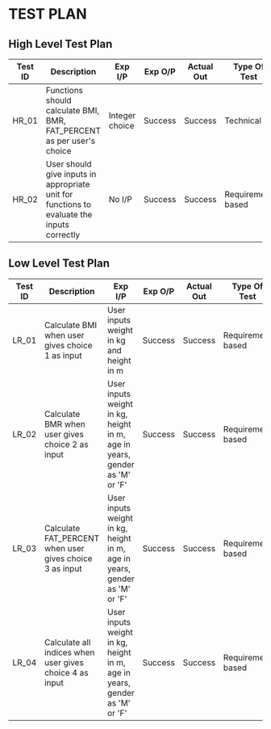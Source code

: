 # TEST PLAN

## High Level Test Plan

| Test ID | Description | Exp I/P |	Exp O/P |	Actual Out |	Type Of Test |
| ------- | ----------- | ------- | ------- | ---------- | ------------- |
| HR_01	| Functions should calculate BMI, BMR, FAT_PERCENT as per user's choice |	Integer choice | Success | Success | Technical |
| HR_02	| User should give inputs in appropriate unit for functions to evaluate the inputs correctly | No I/P |	Success |	Success | Requirement based |



## Low Level Test Plan

| Test ID |	Description |	Exp I/P |	Exp O/P |	Actual Out |	Type Of Test |
| ------- | ----------- | ------- | ------- | ---------- | ------------- |
| LR_01 | Calculate BMI when user gives choice 1 as input | User inputs weight in kg and height in m | Success | Success | Requirement based |
| LR_02	| Calculate BMR when user gives choice 2 as input |	User inputs weight in kg, height in m, age in years, gender as 'M' or 'F' |	Success |	Success | Requirement based |
| LR_03 |	Calculate FAT_PERCENT when user gives choice 3 as input |	User inputs weight in kg, height in m, age in years, gender as 'M' or 'F' |	Success |	Success |	Requirement based |
| LR_04 |	Calculate all indices when user gives choice 4 as input |	User inputs weight in kg, height in m, age in years, gender as 'M' or 'F' |	Success |	Success |	Requirement based |
